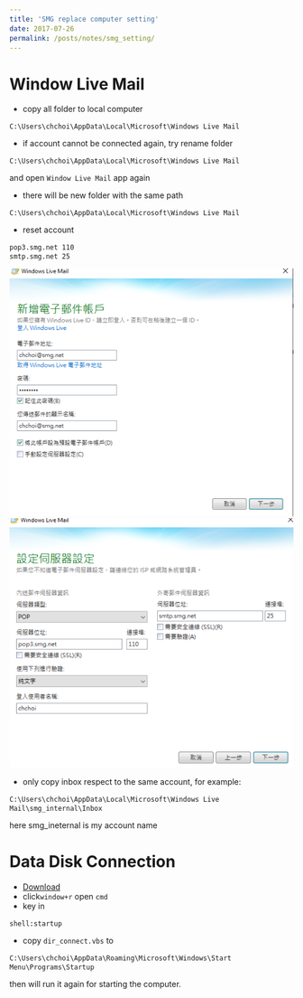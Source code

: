 ```yaml
---
title: 'SMG replace computer setting'
date: 2017-07-26
permalink: /posts/notes/smg_setting/
---
```




# Window Live Mail

* copy all folder to local computer
```
C:\Users\chchoi\AppData\Local\Microsoft\Windows Live Mail
```

* if account cannot be connected again, try rename folder
```
C:\Users\chchoi\AppData\Local\Microsoft\Windows Live Mail
```

and open ```Window Live Mail``` app again

* there will be new folder with the same path
```
C:\Users\chchoi\AppData\Local\Microsoft\Windows Live Mail
```

* reset account 
```
pop3.smg.net 110
smtp.smg.net 25
```
![](/images/window_live_mail_png/1.png)
![](/images/window_live_mail_png/2.png)

* only copy inbox respect to the same account, for example:
```
C:\Users\chchoi\AppData\Local\Microsoft\Windows Live Mail\smg_internal\Inbox
```
here smg_ineternal is my account name

# Data Disk Connection
* [Download](/files/smg_replace_computer/dir_connect.vbs)
* click```window+r``` open ```cmd```
* key in
```
shell:startup
```
* copy ```dir_connect.vbs``` to 
```
C:\Users\chchoi\AppData\Roaming\Microsoft\Windows\Start Menu\Programs\Startup
```
then will run it again for starting the computer.
